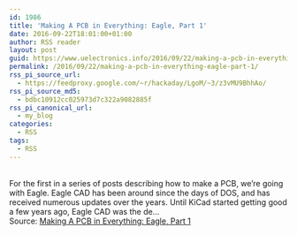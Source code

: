 ```yaml
---
id: 1986
title: 'Making A PCB in Everything: Eagle, Part 1'
date: 2016-09-22T18:01:00+01:00
author: RSS reader
layout: post
guid: https://www.uelectronics.info/2016/09/22/making-a-pcb-in-everything-eagle-part-1/
permalink: /2016/09/22/making-a-pcb-in-everything-eagle-part-1/
rss_pi_source_url:
  - https://feedproxy.google.com/~r/hackaday/LgoM/~3/z3vMU9BhhAo/
rss_pi_source_md5:
  - bdbc10912cc025973d7c322a9082885f
rss_pi_canonical_url:
  - my_blog
categories:
  - RSS
tags:
  - RSS
---
```

&#013;  
For the first in a series of posts describing how to make a PCB, we’re going with Eagle. Eagle CAD has been around since the days of DOS, and has received numerous updates over the years. Until KiCad started getting good a few years ago, Eagle CAD was the de…&#013;  
Source: <a href="https://feedproxy.google.com/~r/hackaday/LgoM/~3/z3vMU9BhhAo/" target="_blank">Making A PCB in Everything: Eagle, Part 1</a>